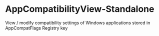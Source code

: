 # AppCompatibilityView-Standalone
View / modify compatibility settings of Windows applications stored in AppCompatFlags Registry key
